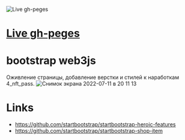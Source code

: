 ![Live gh-peges](https://user-images.githubusercontent.com/61391551/178317772-8e1c1071-a68f-4713-908d-48e0d4abb91e.png)
# [Live gh-peges](https://kuznetsov-m.github.io/learn-js/6_bootstrap_web3js)

# bootstrap web3js
Оживление страницы, добавление верстки и стилей к наработкам 4_nft_pass.
![Снимок экрана 2022-07-11 в 20 11 13](https://user-images.githubusercontent.com/61391551/178320324-321a2b9b-0cb9-41e2-b1b1-55ac9008c9d2.png)

# Links
- https://github.com/startbootstrap/startbootstrap-heroic-features
- https://github.com/startbootstrap/startbootstrap-shop-item
